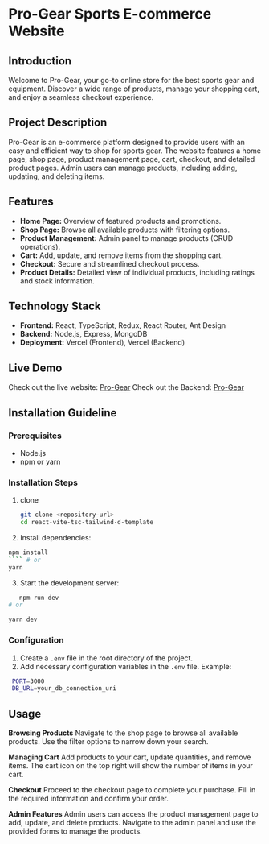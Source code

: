 # Pro-Gear Sports E-commerce Website

## Introduction

Welcome to Pro-Gear, your go-to online store for the best sports gear and equipment. Discover a wide
range of products, manage your shopping cart, and enjoy a seamless checkout experience.

## Project Description

Pro-Gear is an e-commerce platform designed to provide users with an easy and efficient way to shop
for sports gear. The website features a home page, shop page, product management page, cart,
checkout, and detailed product pages. Admin users can manage products, including adding, updating,
and deleting items.

## Features

- **Home Page:** Overview of featured products and promotions.
- **Shop Page:** Browse all available products with filtering options.
- **Product Management:** Admin panel to manage products (CRUD operations).
- **Cart:** Add, update, and remove items from the shopping cart.
- **Checkout:** Secure and streamlined checkout process.
- **Product Details:** Detailed view of individual products, including ratings and stock
  information.

## Technology Stack

- **Frontend:** React, TypeScript, Redux, React Router, Ant Design
- **Backend:** Node.js, Express, MongoDB
- **Deployment:** Vercel (Frontend), Vercel (Backend)

## Live Demo

Check out the live website: [Pro-Gear](https://pro-gear-frontend.vercel.app/) Check out the Backend:
[Pro-Gear](https://pro-gear-backend.vercel.app/)

## Installation Guideline

### Prerequisites

- Node.js
- npm or yarn

### Installation Steps

1. clone

   ```bash
   git clone <repository-url>
   cd react-vite-tsc-tailwind-d-template

   ```

2. Install dependencies:

`````bash
npm install
```` # or
yarn

`````

3. Start the development server:

```bash
   npm run dev
# or

yarn dev

```

### Configuration

1. Create a `.env` file in the root directory of the project.
2. Add necessary configuration variables in the `.env` file. Example:

```bash
 PORT=3000
 DB_URL=your_db_connection_uri

```

## Usage

**Browsing Products** Navigate to the shop page to browse all available products. Use the filter
options to narrow down your search.

**Managing Cart** Add products to your cart, update quantities, and remove items. The cart icon on
the top right will show the number of items in your cart.

**Checkout** Proceed to the checkout page to complete your purchase. Fill in the required
information and confirm your order.

**Admin Features** Admin users can access the product management page to add, update, and delete
products. Navigate to the admin panel and use the provided forms to manage the products.
